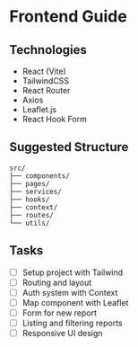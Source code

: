 
#  Frontend Guide

##  Technologies

- React (Vite)
- TailwindCSS
- React Router
- Axios
- Leaflet.js
- React Hook Form

##  Suggested Structure

```
src/
├── components/
├── pages/
├── services/
├── hooks/
├── context/
├── routes/
└── utils/
```

##  Tasks

- [ ] Setup project with Tailwind
- [ ] Routing and layout
- [ ] Auth system with Context
- [ ] Map component with Leaflet
- [ ] Form for new report
- [ ] Listing and filtering reports
- [ ] Responsive UI design
